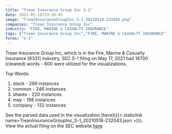 ```yaml
---
title: "Trean Insurance Group Inc S-1"
date: 2021-05-18T23:20:43
image: "TreanInsuranceGroupInc_S-1_20210518-232043.png"
companies: "Trean Insurance Group Inc"
industry: "FIRE, MARINE & CASUALTY INSURANCE"
tags: ["Trean Insurance Group Inc","FIRE, MARINE & CASUALTY INSURANCE","05-17-2021","S-1"]
forms: "S-1"
---
```

Trean Insurance Group Inc, which is in the Fire, Marine & Casualty Insurance [6331] industry, SEC S-1 filing on May 17, 2021 had 16700 (cleaned) words - 600 were utilized for the visualizations.

Top Words:
1. stock - 299 instances
2. common - 246 instances
3. shares - 220 instances
4. may - 198 instances
5. company - 132 instances


See the parsed data used in the visualization [here]({{< staticlink name=TreanInsuranceGroupInc_S-1_20210518-232043.json >}}).  
View the actual filing on the SEC website [here](https://www.sec.gov/Archives/edgar/data/1801754/0001140361-21-017724.txt)